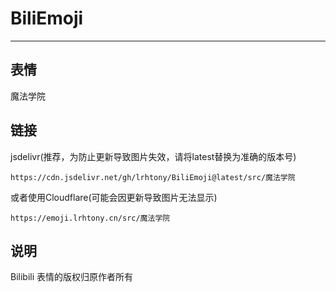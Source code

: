 # BiliEmoji
---
## 表情
魔法学院
## 链接
jsdelivr(推荐，为防止更新导致图片失效，请将latest替换为准确的版本号)
```
https://cdn.jsdelivr.net/gh/lrhtony/BiliEmoji@latest/src/魔法学院
```
或者使用Cloudflare(可能会因更新导致图片无法显示)
```
https://emoji.lrhtony.cn/src/魔法学院
```
## 说明
Bilibili 表情的版权归原作者所有
